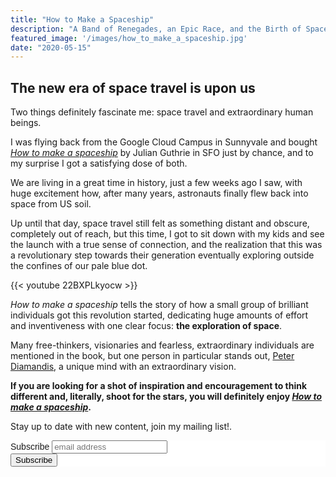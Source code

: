```yaml
---
title: "How to Make a Spaceship"
description: "A Band of Renegades, an Epic Race, and the Birth of Spaceflight"
featured_image: '/images/how_to_make_a_spaceship.jpg'
date: "2020-05-15"
---
```

## The new era of space travel is upon us

Two things definitely fascinate me: space travel and extraordinary human beings.

I was flying back from the Google Cloud Campus in Sunnyvale and bought [_How to make a spaceship_](https://amzn.to/3envQkz) by Julian Guthrie in SFO just by chance, and to my surprise I got a satisfying dose of both.

We are living in a great time in history, just a few weeks ago I saw, with huge excitement how, after many years, astronauts finally flew back into space from US soil. 

Up until that day, space travel still felt as something distant and obscure, completely out of reach, but this time, I got to sit down with my kids and see the launch with a true sense of connection, and the realization that this was a revolutionary step towards their generation eventually exploring outside the confines of our pale blue dot.

{{< youtube 22BXPLkyocw >}}

_How to make a spaceship_ tells the story of how a small group of brilliant individuals got this revolution started, dedicating huge amounts of effort and inventiveness with one clear focus: **the exploration of space**.

Many free-thinkers, visionaries and fearless, extraordinary individuals are mentioned in the book, but one person in particular stands out, [Peter Diamandis](https://en.wikipedia.org/wiki/Peter_Diamandis), a unique mind with an extraordinary vision.

**If you are looking for a shot of inspiration and encouragement to think different and, literally, shoot for the stars, you will definitely enjoy [_How to make a spaceship_](https://amzn.to/3envQkz).**

Stay up to date with new content, join my mailing list!.

<!-- Begin Mailchimp Signup Form -->
<link href="//cdn-images.mailchimp.com/embedcode/horizontal-slim-10_7.css" rel="stylesheet" type="text/css">
<style type="text/css">
	#mc_embed_signup{background:#fff; clear:left; font:14px Helvetica,Arial,sans-serif; width:100%;}
	/* Add your own Mailchimp form style overrides in your site stylesheet or in this style block.
	   We recommend moving this block and the preceding CSS link to the HEAD of your HTML file. */
</style>
<div id="mc_embed_signup">
<form action="https://murillodigital.us10.list-manage.com/subscribe/post?u=c12ff1afa71003663de3762cc&amp;id=4cff0f72fe" method="post" id="mc-embedded-subscribe-form" name="mc-embedded-subscribe-form" class="validate" target="_blank" novalidate>
    <div id="mc_embed_signup_scroll">
	<label for="mce-EMAIL">Subscribe</label>
	<input type="email" value="" name="EMAIL" class="email" id="mce-EMAIL" placeholder="email address" required>
    <!-- real people should not fill this in and expect good things - do not remove this or risk form bot signups-->
    <div style="position: absolute; left: -5000px;" aria-hidden="true"><input type="text" name="b_c12ff1afa71003663de3762cc_4cff0f72fe" tabindex="-1" value=""></div>
    <div class="clear"><input type="submit" value="Subscribe" name="subscribe" id="mc-embedded-subscribe" class="button"></div>
    </div>
</form>
</div>

<!--End mc_embed_signup-->
